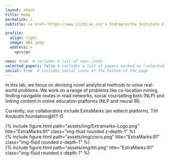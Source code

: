 ```yaml
---
layout: about
title: Home
permalink: /
subtitle: <a href='https://www.iiitd.ac.in/'> Indraprastha Institute of Information Technology</a>

profile:
  align: right
  image: ADS.jpeg
  address: >
    <p></p>

news: true  # includes a list of news items
selected_papers: false # includes a list of papers marked as "selected={true}"
social: true  # includes social icons at the bottom of the page
---
```

<p>
In this lab, we focus on devising novel analytical methods to solve real-world problems. We work on a range of problems like co-location mining, finding navigable routes in road networks, social counselling bots (NLP) and linking content in online education platforms (NLP and neural IR).
</p>
<p>
	Currently, our collaborators include ExtraMarks (an edtech platform), TiH Anubuthi foundation@IIIT-D
</p>
<div class="row">
    <div class="col-sm mt-2 mt-md-0">
        {% include figure.html path="assets/img/Extramarks-Logo.png" title="ExtraMarks:91" class="img-fluid rounded z-depth-1" %}
    </div>
  <div class="col-sm mt-2 mt-md-0">
        {% include figure.html path="assets/img/cisco.png" title="ExtraMarks:91" class="img-fluid rounded z-depth-1" %}
    </div>
      <div class="col-sm mt-2 mt-md-0">
        {% include figure.html path="assets/img/tih.png" title="ExtraMarks:91" class="img-fluid rounded z-depth-1" %}
    </div>
</div>

